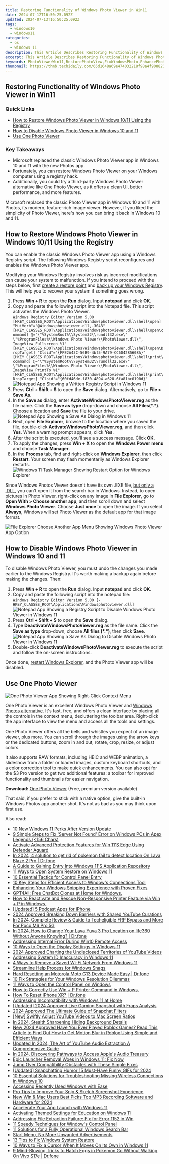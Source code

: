 ```yaml
---
title: Restoring Functionality of Windows Photo Viewer in Win11
date: 2024-07-12T16:50:25.092Z
updated: 2024-07-13T16:50:25.092Z
tags:
  - windows10
  - windows11
categories:
  - os
  - windows 11
description: This Article Describes Restoring Functionality of Windows Photo Viewer in Win11
excerpt: This Article Describes Restoring Functionality of Windows Photo Viewer in Win11
keywords: PhotoViewerWin11,RestorePhotoView,FixWindowsPhoto,EnhancePhotoViewerWin,UpdatePhotoViewer,Win7PhotoRestore,OptimizePhotoViewWin,OptimizePhotoViewWin11 (Replacing Win7 with Win11)
thumbnail: https://thmb.techidaily.com/65d1648a69e474032218f98a4f9088236faaaabb296646cc458aad0041a1d229.png
---
```


## Restoring Functionality of Windows Photo Viewer in Win11

### Quick Links

* [How to Restore Windows Photo Viewer in Windows 10/11 Using the Registry](#how-to-restore-windows-photo-viewer-in-windows-10-11-using-the-registry)
* [How to Disable Windows Photo Viewer in Windows 10 and 11](#how-to-disable-windows-photo-viewer-in-windows-10-and-11)
* [Use One Photo Viewer](#use-one-photo-viewer)

### Key Takeaways

* Microsoft replaced the classic Windows Photo Viewer app in Windows 10 and 11 with the new Photos app.
* Fortunately, you can restore Windows Photo Viewer on your Windows computer using a registry hack.
* Additionally, you could try a third-party Windows Photo Viewer alternative like One Photo Viewer, as it offers a clean UI, better performance, and more features.

 Microsoft replaced the classic Photo Viewer app in Windows 10 and 11 with Photos, its modern, feature-rich image viewer. However, if you liked the simplicity of Photo Viewer, here's how you can bring it back in Windows 10 and 11\.

## How to Restore Windows Photo Viewer in Windows 10/11 Using the Registry

 You can enable the classic Windows Photo Viewer app using a Windows Registry script. The following Windows Registry script reconfigures and enables the Windows Photo Viewer app.

 Modifying your Windows Registry involves risk as incorrect modifications can cause your system to malfunction. If you intend to proceed with the steps below, first [create a restore point](https://www.makeuseof.com/windows-11-create-restore-point/) and [back up your Windows Registry](https://www.makeuseof.com/tag/backup-restore-windows-registry/). This will help you to recover your system if something goes wrong.

1. Press **Win + R** to open the **Run** dialog. Input **notepad** and click **OK**.
2. Copy and paste the following script into the Notepad file. This script activates the Windows Photo Viewer.  
`Windows Registry Editor Version 5.00 [HKEY_CLASSES_ROOT\Applications\Windowsphotoviewer.dll\shell\open] "MuiVerb"="@Windowsphotoviewer.dll,-3043" [HKEY_CLASSES_ROOT\Applications\Windowsphotoviewer.dll\shell\open\command] @="\"%SystemRoot%\\System32\\rundll32.exe\" \"%ProgramFiles%\\Windows Photo Viewer\\PhotoViewer.dll\", ImageView_Fullscreen %1" [HKEY_CLASSES_ROOT\Applications\Windowsphotoviewer.dll\shell\open\DropTarget] "Clsid"="{FFE2A43C-56B9-4bf5-9A79-CC6D4285608A}" [HKEY_CLASSES_ROOT\Applications\Windowsphotoviewer.dll\shell\print\command] @="\"%SystemRoot%\\System32\\rundll32.exe\" \"%ProgramFiles%\\Windows Photo Viewer\\PhotoViewer.dll\", ImageView_PrintTo %1" [HKEY_CLASSES_ROOT\Applications\Windowsphotoviewer.dll\shell\print\DropTarget] "Clsid"="{60fd46de-f830-4894-a628-6fa81bc0190d}"`  
![Notepad App Showing a Written Registry Script in Windows 11](https://static1.makeuseofimages.com/wordpress/wp-content/uploads/2024/01/notepad-app-showing-a-written-registry-script-in-windows-11.png)
3. Press **Ctrl + Shift + S** to open the **Save** dialog. Alternatively, go to **File > Save As**.
4. In the **Save as** dialog, enter **ActivateWindowsPhotoViewer.reg** as the file name. Click the **Save as** **type** drop-down and choose **All Files(\*.\*)**. Choose a location and **Save** the file to your drive.  
![Notepad App Showing a Save As Dialog in Windows 11](https://static1.makeuseofimages.com/wordpress/wp-content/uploads/2024/01/notepad-app-showing-a-save-as-dialog-in-windows-11.png)
5. Next, open **File Explorer**, browse to the location where you saved the file, double-click **ActivateWindowsPhotoViewer.reg**, and then click **Yes**. When a warning prompt appears, click **Yes**.
6. After the script is executed, you'll see a success message. Click **OK**.
7. To apply the changes, press **Win + X** to open the **Windows Power** **menu** and choose **Task Manager**.
8. In the **Process** tab, find and right-click on **Windows Explorer**, then click **Restart**. Your screen may flash momentarily as Windows Explorer restarts.  
![Windows 11 Task Manager Showing Restart Option for Windows Explorer](https://static1.makeuseofimages.com/wordpress/wp-content/uploads/2024/01/windows-11-task-manager-showing-restart-option-for-windows-explorer.png)

 Since Windows Photos Viewer doesn't have its own .EXE file, [but only a .DLL](https://www.makeuseof.com/what-are-dll-files-on-windows/), you can't open it from the search bar in Windows. Instead, to open pictures in Photo Viewer, right-click on any image in **File Explorer**, go to **Open With > Choose another app**, and then scroll down and select **Windows Photo Viewer**. Choose **Just once** to open the image. If you select **Always**, Windows will set Photo Viewer as the default app for that image format.

![File Explorer Choose Another App Menu Showing Windows Photo Viewer App Option](https://static1.makeuseofimages.com/wordpress/wp-content/uploads/2024/01/file-explorer-choose-another-app-menu-showing-windows-photo-viewer-app-option.png)

## How to Disable Windows Photo Viewer in Windows 10 and 11

 To disable Windows Photo Viewer, you must undo the changes you made earlier to the Windows Registry. It's worth making a backup again before making the changes. Then:

1. Press **Win + R** to open the **Run** dialog. Input **notepad** and click **OK**.
2. Copy and paste the following script into the notepad file:  
`Windows Registry Editor Version 5.00 [-HKEY_CLASSES_ROOT\Applications\Windowsphotoviewer.dll]`  
![Notepad App Showing a Registry Script to Disable Windows Photo Viewer in Windows 11](https://static1.makeuseofimages.com/wordpress/wp-content/uploads/2024/01/notepad-app-showing-a-registry-script-to-disable-windows-photo-viewer-in-windows-11.png)
3. Press **Ctrl + Shift + S** to open the **Save** dialog.
4. Type **DeactivateWindowsPhotoViewer.reg** as the file name. Click the **Save as type** drop-down, choose **All files (\*.\*)**, then click **Save**.  
![Notepad App Showing a Save As Dialog to Disable Windows Photo Viewer in Windows 11](https://static1.makeuseofimages.com/wordpress/wp-content/uploads/2024/01/notepad-app-showing-a-save-as-dialog-to-disable-windows-photo-viewer-in-windows-11.png)
5. Double-click **DeactivateWindowsPhotoViewer.reg** to execute the script and follow the on-screen instructions.

 Once done, [restart Windows Explorer](https://www.makeuseof.com/ways-to-restart-file-explorer-windows-10/), and the Photo Viewer app will be disabled.

## Use One Photo Viewer
![One Photo Viewer App Showing Right-Click Context Menu](https://static1.makeuseofimages.com/wordpress/wp-content/uploads/2024/01/one-photo-viewer-app-showing-right-click-context-menu.png)

 One Photo Viewer is an excellent Windows Photo Viewer and [Windows Photos alternative](https://www.makeuseof.com/best-windows-10-photos-app-alternatives/). It's fast, free, and offers a clean interface by placing all the controls in the context menu, decluttering the toolbar area. Right-click the app interface to view the menu and access all the tools and settings.

 One Photo Viewer offers all the bells and whistles you expect of an image viewer, plus more. You can scroll through the images using the arrow keys or the dedicated buttons, zoom in and out, rotate, crop, resize, or adjust colors.

 It also supports RAW formats, including HEIC and WEBP animation, a slideshow from a folder or loaded images, custom keyboard shortcuts, and a color correction tool to make quick enhancements. You can also opt for the $3 Pro version to get two additional features: a toolbar for improved functionality and thumbnails for easier navigation.

**Download:** [One Photo Viewer](https://apps.microsoft.com/detail/9PM6W4F0XW3H) (Free, premium version available)

 That said, if you prefer to stick with a native option, give the built-in Windows Photos app another shot. It's not as bad as you may think upon first use.



<ins class="adsbygoogle"
      style="display:block"
      data-ad-client="ca-pub-7571918770474297"
      data-ad-slot="8358498916"
      data-ad-format="auto"
      data-full-width-responsive="true"></ins>
<span class="atpl-alsoreadstyle">Also read:</span>
<div><ul>
<li><a href="https://win11-tips.techidaily.com/10-new-windows-11-perks-after-version-update/"><u>10 New Windows 11 Perks After Version Update</u></a></li>
<li><a href="https://win11-tips.techidaily.com/9-simple-steps-to-fix-server-not-found-error-on-windows-pcs-in-apex-legends-(156-chars/"><u>9 Simple Steps to Fix 'Server Not Found' Error on Windows PCs in Apex Legends (<156 Chars)</u></a></li>
<li><a href="https://win11-tips.techidaily.com/activate-advanced-protection-features-for-win-11s-edge-using-defender-aguard/"><u>Activate Advanced Protection Features for Win 11'S Edge Using Defender Aguard</u></a></li>
<li><a href="https://android-pokemon-go.techidaily.com/in-2024-4-solution-to-get-rid-of-pokemon-fail-to-detect-location-on-lava-blaze-2-pro-drfone-by-drfone-virtual-android/"><u>In 2024, 4 solution to get rid of pokemon fail to detect location On Lava Blaze 2 Pro | Dr.fone</u></a></li>
<li><a href="https://win11-tips.techidaily.com/a-guide-to-gaining-entry-into-windows-11s-application-repository/"><u>A Guide to Gaining Entry Into Windows 11'S Application Repository</u></a></li>
<li><a href="https://win11-tips.techidaily.com/11-ways-to-open-system-restore-on-windows-11/"><u>11 Ways to Open System Restore on Windows 11</u></a></li>
<li><a href="https://win11-tips.techidaily.com/10-essential-tactics-for-control-panel-entry/"><u>10 Essential Tactics for Control Panel Entry</u></a></li>
<li><a href="https://win11-tips.techidaily.com/10-key-steps-for-efficient-access-to-windows-connections-tool/"><u>10 Key Steps for Efficient Access to Window's Connections Tool</u></a></li>
<li><a href="https://win11-tips.techidaily.com/1719244514852-enhancing-your-windows-snipping-experience-with-proven-fixes/"><u>Enhancing Your Windows Snipping Experience with Proven Fixes</u></a></li>
<li><a href="https://win11-tips.techidaily.com/1719204304616-gpt4all-free-chatbot-clones-at-home-for-windows/"><u>GPT4All: Free ChatBot Clones at Home for Windows.</u></a></li>
<li><a href="https://win11-tips.techidaily.com/1719355808573-how-to-reactivate-and-rescue-non-responsive-printer-feature-via-win-plus-p-in-windows/"><u>How to Reactivate and Rescue Non-Responsive Printer Feature via Win + P in Windows.</u></a></li>
<li><a href="https://extra-lessons.techidaily.com/updated-5-podcast-apps-for-iphone/"><u>[Updated] 5 Podcast Apps for iPhone</u></a></li>
<li><a href="https://youtube-videos.techidaily.com/2024-approved-breaking-down-barriers-with-shared-youtube-curations/"><u>2024 Approved  Breaking Down Barriers with Shared YouTube Curations</u></a></li>
<li><a href="https://easy-unlock-android.techidaily.com/in-2024-complete-review-and-guide-to-techeligible-frp-bypass-and-more-for-poco-m6-pro-5g-by-drfone-android/"><u>In 2024, Complete Review & Guide to Techeligible FRP Bypass and More For Poco M6 Pro 5G</u></a></li>
<li><a href="https://location-social.techidaily.com/in-2024-how-to-change-your-lava-yuva-3-pro-location-on-life360-without-anyone-knowing-drfone-by-drfone-virtual-android/"><u>In 2024, How to Change Your Lava Yuva 3 Pro Location on life360 Without Anyone Knowing? | Dr.fone</u></a></li>
<li><a href="https://win11-tips.techidaily.com/addressing-internal-error-during-win10-remote-access/"><u>Addressing Internal Error During Win10 Remote Access</u></a></li>
<li><a href="https://win11-tips.techidaily.com/10-ways-to-open-the-display-settings-in-windows-11/"><u>10 Ways to Open the Display Settings in Windows 11</u></a></li>
<li><a href="https://youtube-clips.techidaily.com/2024-approved-charting-the-undisclosed-territories-of-youtube-videos/"><u>2024 Approved  Charting the Undisclosed Territories of YouTube Videos</u></a></li>
<li><a href="https://win11-tips.techidaily.com/addressing-system-id-inaccuracy-in-windows-11/"><u>Addressing System ID Inaccuracy in Windows 11</u></a></li>
<li><a href="https://win11-tips.techidaily.com/4-ways-to-remove-a-saved-wi-fi-network-from-windows-11/"><u>4 Ways to Remove a Saved Wi-Fi Network From Windows 11</u></a></li>
<li><a href="https://win11-tips.techidaily.com/1719228801666-streamline-help-process-for-windows-snags/"><u>Streamline Help Process for Windows Snags</u></a></li>
<li><a href="https://techidaily.com/hard-resetting-an-motorola-moto-g13-device-made-easy-drfone-by-drfone-reset-android-reset-android/"><u>Hard Resetting an Motorola Moto G13 Device Made Easy | Dr.fone</u></a></li>
<li><a href="https://win11-tips.techidaily.com/10-fix-strategies-for-your-windows-resolution-dilemmas/"><u>10 Fix Strategies for Your Windows Resolution Dilemmas</u></a></li>
<li><a href="https://win11-tips.techidaily.com/11-ways-to-open-the-control-panel-on-windows/"><u>11 Ways to Open the Control Panel on Windows</u></a></li>
<li><a href="https://win11-tips.techidaily.com/1719231278472-how-to-correctly-use-win-plus-p-printer-command-in-windows/"><u>How to Correctly Use Win + P Printer Command in Windows.</u></a></li>
<li><a href="https://blog-min.techidaily.com/how-to-reset-iphone-xr-drfone-by-drfone-ios-system-repair-ios-system-repair/"><u>How To Reset iPhone XR? | Dr.fone</u></a></li>
<li><a href="https://win11-tips.techidaily.com/addressing-incompatibility-with-windows-11-at-home/"><u>Addressing Incompatibility with Windows 11 at Home</u></a></li>
<li><a href="https://screen-sharing-recording.techidaily.com/updated-2024-approved-live-gaming-snapshot-with-fraps-analysis/"><u>[Updated] 2024 Approved  Live Gaming Snapshot with Fraps Analysis</u></a></li>
<li><a href="https://snapchat-videos.techidaily.com/2024-approved-the-ultimate-guide-of-snapchat-filters/"><u>2024 Approved  The Ultimate Guide of Snapchat Filters</u></a></li>
<li><a href="https://facebook-video-footage.techidaily.com/new-swiftly-adjust-youtube-videos-to-mac-screen-ratios/"><u>[New] Swiftly Adjust YouTube Videos to Mac Screen Ratios</u></a></li>
<li><a href="https://extra-support.techidaily.com/in-2024-stealth-sharpening-hiding-background-details/"><u>In 2024, Stealth Sharpening  Hiding Background Details</u></a></li>
<li><a href="https://ai-video-editing.techidaily.com/new-2024-approved-have-you-ever-played-roblox-games-read-this-article-to-find-out-how-to-get-motion-blur-in-roblox-using-simple-and-efficient-ways/"><u>New 2024 Approved Have You Ever Played Roblox Games? Read This Article to Find Out How to Get Motion Blur in Roblox Using Simple and Efficient Ways</u></a></li>
<li><a href="https://smart-video-editing.techidaily.com/updated-in-2024-the-art-of-youtube-audio-extraction-a-comprehensive-guide/"><u>Updated In 2024, The Art of YouTube Audio Extraction A Comprehensive Guide</u></a></li>
<li><a href="https://fox-helps.techidaily.com/in-2024-discovering-pathways-to-access-apples-audio-treasury/"><u>In 2024, Discovering Pathways to Access Apple's Audio Treasury</u></a></li>
<li><a href="https://win11-tips.techidaily.com/1719225198037-epic-launcher-removal-woes-in-windows-11-fix-now/"><u>Epic Launcher Removal Woes in Windows 11: Fix Now</u></a></li>
<li><a href="https://win11-tips.techidaily.com/1719255310971-jump-over-compatibility-obstacles-with-these-simple-fixes/"><u>Jump Over Compatibility Obstacles with These Simple Fixes</u></a></li>
<li><a href="https://snapchat-videos.techidaily.com/updated-snapchatting-humor-15-must-have-funny-gifs-for-2024/"><u>[Updated] Snapchatting Humor  15 Must-Have Funny GIFs for 2024</u></a></li>
<li><a href="https://win11-tips.techidaily.com/10-essential-solutions-for-troubleshooting-missing-wireless-connections-in-windows-10/"><u>10 Essential Solutions for Troubleshooting Missing Wireless Connections in Windows 10</u></a></li>
<li><a href="https://win11-tips.techidaily.com/accessing-recently-used-windows-with-ease/"><u>Accessing Recently Used Windows with Ease</u></a></li>
<li><a href="https://win11-tips.techidaily.com/1719255690388-pro-tips-to-improve-your-snip-and-sketch-screenshot-experience/"><u>Pro Tips to Improve Your Snip & Sketch Screenshot Experience</u></a></li>
<li><a href="https://sound-tweaking.techidaily.com/new-win-and-mac-users-best-picks-top-mp3-recording-software-and-hardware-for-2024/"><u>New Win & Mac Users Best Picks Top MP3 Recording Software and Hardware for 2024</u></a></li>
<li><a href="https://win11-tips.techidaily.com/accelerate-your-app-launch-with-windows-11/"><u>Accelerate Your App Launch with Windows 11</u></a></li>
<li><a href="https://win11-tips.techidaily.com/activating-themed-settings-for-education-on-windows-11/"><u>Activating Themed Settings for Education on Windows 11</u></a></li>
<li><a href="https://win11-tips.techidaily.com/addressing-file-extraction-failure-fix-for-error-1152-in-win/"><u>Addressing File Extraction Failure: Fix for Error 1152 in Win</u></a></li>
<li><a href="https://win11-tips.techidaily.com/11-speedy-techniques-for-windows-control-panel/"><u>11 Speedy Techniques for Window's Control Panel</u></a></li>
<li><a href="https://win11-tips.techidaily.com/11-solutions-for-a-fully-operational-windows-search-bar/"><u>11 Solutions for a Fully Operational Windows Search Bar</u></a></li>
<li><a href="https://win11-tips.techidaily.com/1719239834039-start-menu-no-more-unwanted-advertisements/"><u>Start Menu, No More Unwanted Advertisements</u></a></li>
<li><a href="https://win11-tips.techidaily.com/13-tips-to-fix-windows-system-restore/"><u>13 Tips to Fix Windows System Restore</u></a></li>
<li><a href="https://win11-tips.techidaily.com/10-ways-to-fix-a-cursor-when-it-moves-on-its-own-in-windows-11/"><u>10 Ways to Fix a Cursor When It Moves On Its Own in Windows 11</u></a></li>
<li><a href="https://change-location.techidaily.com/9-mind-blowing-tricks-to-hatch-eggs-in-pokemon-go-without-walking-on-vivo-s17e-drfone-by-drfone-virtual-android/"><u>9 Mind-Blowing Tricks to Hatch Eggs in Pokemon Go Without Walking On Vivo S17e | Dr.fone</u></a></li>
</ul></div>
